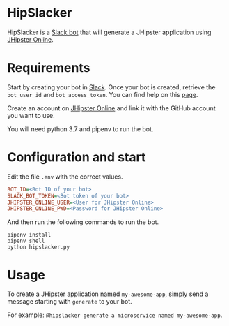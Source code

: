 # HipSlacker

HipSlacker is a [Slack bot](https://slack.com/) that will generate a JHipster application using [JHipster Online](https://start.jhipster.tech/).

# Requirements

Start by creating your bot in [Slack](https://api.slack.com/apps?new_app=1).
Once your bot is created, retrieve the `bot_user_id` and `bot_access_token`. You can find help on this [page](https://api.slack.com/bot-users#retrieving_your_bot_user_token).

Create an account on [JHipster Online](https://start.jhipster.tech/) and link it with the GitHub account you want to use.

You will need python 3.7 and pipenv to run the bot.

# Configuration and start

Edit the file `.env` with the correct values.

```INI
BOT_ID=<Bot ID of your bot>
SLACK_BOT_TOKEN=<Bot token of your bot>
JHIPSTER_ONLINE_USER=<User for JHipster Online>
JHIPSTER_ONLINE_PWD=<Password for JHipster Online>
```

And then run the following commands to run the bot.

```shell
pipenv install
pipenv shell
python hipslacker.py
```

# Usage

To create a JHipster application named `my-awesome-app`, simply send a message starting with `generate` to your bot.

For example: `@hipslacker generate a microservice named my-awesome-app`.
